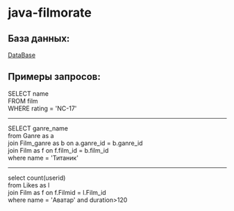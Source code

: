 # java-filmorate

## База данных:
[DataBase](https://github.com/egornowik21/java-filmorate/blob/main/QuickDBD-export.png)


## Примеры запросов:
SELECT name\
FROM film\
WHERE rating = 'NC-17'
***
SELECT ganre_name\
from Ganre as a\
join Film_ganre as b on a.ganre_id = b.ganre_id\
join Film as f on f.film_id = b.film_id\
where name = 'Титаник'
***
select count(userid)\
from Likes as l\
join Film as f on f.Filmid = l.Film_id\
where name = 'Аватар' and duration>120
